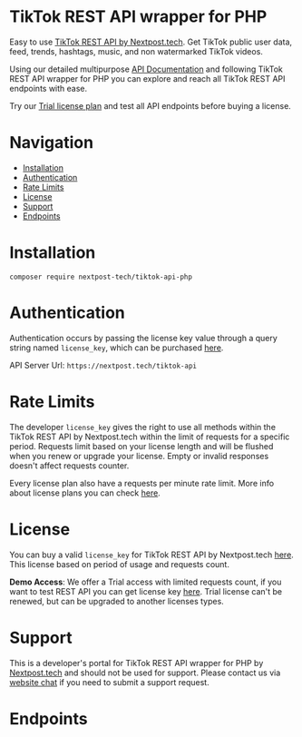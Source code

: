 # TikTok REST API wrapper for PHP
Easy to use [TikTok REST API by Nextpost.tech](https://nextpost.tech/downloads/tiktok-rest-api/). Get TikTok public user data, feed, trends, hashtags, music, and non watermarked TikTok videos.

Using our detailed multipurpose [API Documentation](https://nextpost.tech/tiktok-rest-api-documentation/) and following TikTok REST API wrapper for PHP you can explore and reach all TikTok REST API endpoints with ease. 

Try our [Trial license plan](https://nextpost.tech/downloads/tiktok-rest-api/) and test all API endpoints before buying a license.

# Navigation
- [Installation](#installation)
- [Authentication](#authentication)
- [Rate Limits](#rate-limits)
- [License](#license)
- [Support](#support)
- [Endpoints](#endpoints)

# Installation
`composer require nextpost-tech/tiktok-api-php`

# Authentication
Authentication occurs by passing the license key value through a query string named `license_key`, which can be purchased [here](https://nextpost.tech/downloads/tiktok-rest-api/).

API Server Url: `https://nextpost.tech/tiktok-api`

# Rate Limits
The developer `license_key` gives the right to use all methods within the TikTok REST API by Nextpost.tech within the limit of requests for a specific period. Requests limit based on your license length and will be flushed when you renew or upgrade your license. Empty or invalid responses doesn't affect requests counter.

Every license plan also have a requests per minute rate limit. More info about license plans you can check [here](https://nextpost.tech/downloads/tiktok-rest-api/).

# License
You can buy a valid `license_key` for TikTok REST API by Nextpost.tech [here](https://nextpost.tech/downloads/tiktok-rest-api/). This license based on period of usage and requests count.

**Demo Access**: We offer a Trial access with limited requests count, if you want to test REST API you can get license key [here](https://nextpost.tech/downloads/tiktok-rest-api/). Trial license can't be renewed, but can be upgraded to another licenses types.

# Support
This is a developer's portal for TikTok REST API wrapper for PHP by [Nextpost.tech](https://nextpost.tech) and should not be used for support. Please contact us via [website chat](https://nextpost.tech/#chatraChatExpanded) if you need to submit a support request.

# Endpoints


